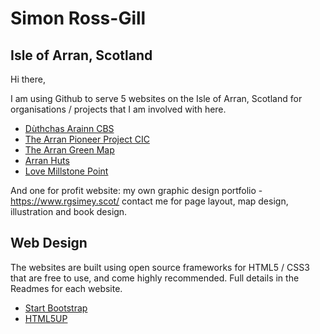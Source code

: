 # Simon Ross-Gill 

## Isle of Arran, Scotland

Hi there, 

I am using Github to serve 5 websites on the Isle of Arran, Scotland for organisations / projects that I am involved with here.

* [Dùthchas Arainn CBS](https://duthchas.scot)
* [The Arran Pioneer Project CIC](https://pioneerproject.scot)
* [The Arran Green Map](https://arrangreenmap.co.uk/)
* [Arran Huts](https://arranhuts.scot/)
* [Love Millstone Point](https://lovemillstonepoint.com/)

And one for profit website: my own graphic design portfolio - https://www.rgsimey.scot/ contact me for page layout, map design, illustration and book design.

## Web Design

The websites are built using open source frameworks for HTML5 / CSS3 that are free to use, and come highly recommended. Full details in the Readmes for each website.

* [Start Bootstrap](http://startbootstrap.com/)
* [HTML5UP](https://html5up.net/)

